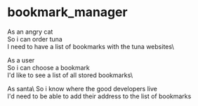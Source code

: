 # bookmark_manager

As an angry cat\
So i can order tuna\
I need to have a list of bookmarks with the tuna websites\

As a user\
So i can choose a bookmark\
I'd like to see a list of all stored bookmarks\

As santa\ 
So i know where the good developers live\
I'd need to be able to add their address to the list of bookmarks
